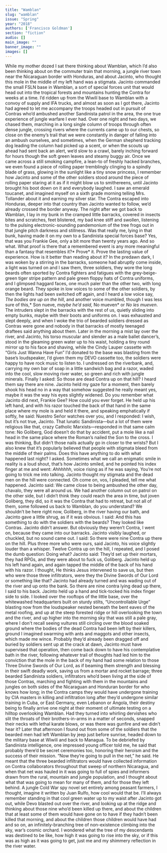 ```yaml
---
title: "Wamblan"
slug: "wamblan"
issue: "Spring"
year: "2018"
authors: ['Francisco Goldman']
section: "fiction"
audio: []
main_image: ""
banner_image: ""
images: []
---
```

While my mother dozed I sat there thinking about Wamblan, which I’d also been thinking about on the commuter train that morning, a jungle river town near the Nicaraguan border with Honduras, and about Jacinto, who thought this mole in the middle of my left hand was a stigmata. Jacinto commanded the small FSLN base in Wamblan, a sort of special forces unit that would head out into the tropical forests and mountains hunting the Contra for weeks at a time. I’d ridden up from the Wiwilí base to Wamblan with a convoy of supply and IFA trucks, and almost as soon as I got there, Jacinto had agreed to let me accompany the troops headed out in pursuit of Contras who’d ambushed another Sandinista patrol in the area, the one true experience of jungle warfare I ever had. Over one night and two days, we chased them, marching in a long single column of troops through often dense jungle, crossing rivers where the currents came up to our chests, so close on the enemy’s trail that we were constantly in danger of falling into an ambush ourselves, and sometimes, when the German shepherd tracking dog leading the column had picked up a scent, or when the scouts up ahead had sent back an alert, we’d slow to a crawl, barely inching forward for hours though the soft green leaves and steamy buggy air. Once we came across a still smoking campfire, a lean-to of freshly hacked branches, we even found a piece of rolling paper tremblingly clinging to a spindly blade of grass, glowing in the sunlight like a tiny snow princess, I remember how Jacinto and some of the other soldiers stood around the piece of rolling paper staring at it as if it might blow us to smithereens, until Jacinto brought his boot down on it and everybody laughed. I saw an emerald toucanet, and imagined myself on a sixth grade morning telling Mrs. Tollander about it and earning my silver star. The Contra escaped into Honduras, deeper into that country than Jacinto wanted to follow, we’d already crossed the border anyway. The night after we got back to Wamblan, I lay in my bunk in the cramped little barracks, covered in insects bites and scratches, feet blistered, my bad knee stiff and swollen, listening to the pulsing electronic-sounding pandemonium of the tree frogs out in that jungle pitch darkness and stillness. Was that really me, lying in that bunk, having made it on my own to a Sandinista special forces base? Yes, that was you Frankie Gee, only a bit more than twenty years ago. And so what. What proof is there that a remembered event is any more meaningful than a fantasy that resembles it?* Prove* it. Prove the lasting value of experience. How is it better than reading about it? In the predawn dark, I was woken by a stirring in the barracks, someone had abruptly come inside, a light was turned on and I saw them, three soldiers, they wore the long beards often sported by Contra fighters and fatigues with the grey-beige-green tiger stripe pattern and pale green floppy hats of Contra uniforms, and I glimpsed haggard faces, one much paler than the other two, with long orange beard. They spoke in low voices to some of the other soldiers, by then the lights had been switched off again, and I heard a low voice say, *The bodies are up on the hill*, and another voice mumbled, though I was less sure of this,* Son nueve, *maybe he’d said,* No mueven* or *No les mueven*. The intruders slept in the barracks with the rest of us, quietly sliding into empty bunks, maybe with their boots and uniforms on. I was exhausted and slept deeply, and when I woke the trio of bearded soldiers dressed as Contras were gone and nobody in that barracks of mostly teenaged draftees said anything about them. Later in the morning a mist lay over the river, and Jacinto, his torso muscular and slender as a male ballet dancer’s, stood in the gleaming green water up to his waist, holding a tiny round mirror up to his face and shaving, while the Cindy Lauper cassette with “Girls Just Wanna Have Fun” I’d donated to the base was blasting from the base’s loudspeaker, I’d given them my DEVO cassette too, the soldiers were happy to have rock music to listen to. I undressed on the riverbank, and, carrying my own bar of soap in a little sandwich bag and a razor, waded into the cool, slow moving river water, so green and rich with jungle minerals. Finally I asked: So those are dead Contra up on that hill? I heard them say there are nine. Jacinto held my gaze for a moment, then barely shook his head no in a way that somehow suggested he really meant yes, maybe it was the way his eyes slightly widened. Do you remember what Jacinto did next, Frankie Gee? How could you ever forget. He held up his left hand, and with his razor touched the back of that hand in the same place where my mole is and held it there, and speaking emphatically if softly, he said: Nuestro Señor watches over you, and I responded: I wish, but it’s not true, Jacinto. That lunatic Sandinista—but a lot of them were religious like that, crazy Catholic Marxists—responded in that same calm tone: No Goliberg, God doesn’t do that by accident, put a mole like a nail head in the same place where the Roman’s nailed the Son to the cross. I was thinking, But didn’t those nails actually go in closer to the wrists? But I also knew that it’s popularly believed that people with stigmata bleed from the middle of their palms. Does this have anything to do with what happened last night? I asked. Sometimes what we call an enigmatic smile in reality is a loud shout, that’s how Jacinto smiled, and he pointed his index finger at me and went: *Ahhhhhh*, voice rising as if he was saying, You’re not going to trick me into talking. Jacinto thought my stigmata and the dead men on the hill were connected. Oh come on, vos, I pleaded, tell me what happened. Jacinto said: We came close to being ambushed the other day, chavalo, they were all around us. We had another column out on patrol on the other side, but I didn’t think they could reach the area in time, but joven Goliberg, they did, so it was the Contra that had to retreat, but not all of them, some followed us back to Wamblan, do you understand? We shouldn’t be here right now, Goliberg, in the river having our bath, and Jacinto gave a little shrug, as if it was obvious. I said: And this has something to do with the soldiers with the beards? They looked like Contras. Jacinto didn’t answer. But obviously they weren’t Contra, I went on, because they came into our barracks. Jacinto visibly laughed, or chuckled, but no sound came out. I said: So there were nine Contra up there on the hill. Plus three more who were ours, said Jacinto, his voice slightly louder than a whisper. Twelve Contra up on the hill, I repeated, and I posed the dumb question: Doing what? Jacinto said: They’d set up their mortars, they had RPGs, and they were about to fuck us, Goliberg. Jacinto held up his left hand again, and again tapped the middle of the back of his hand with his razor. I thought, He thinks Jesus intervened to save us, but then who were those three infiltrators, were they the Divine Swords of Our Lord or something like that? Jacinto had already turned and was wading out of the river and up onto the bank. So there are nine contra lying dead up there, I said to his back. Jacinto held up a hand and tick-tocked his index finger side to side. I looked over the rooftops of the little base, over the whitewashed headquarters built on sturdy stilts, “Uncontrollable Urge” blasting now from the loudspeaker nested beneath the bent eaves of the metal roofing, and up at the steep forested ridge or hill overlooking the town and the river, and up higher into the morning sky that was still a pale gray, where I don't recall seeing vultures still circling over the blood soaked ground where the bodies of the dead Contra had been left by their killers, ground I imagined swarming with ants and maggots and other insects, which made me wince. Probably they’d already been dragged off and buried by soldiers sent up at the crack at dawn, Jacinto must have supervised that operation, then come back down to have his contemplative bath in the river, following whatever trail of thoughts had led him to the conviction that the mole in the back of my hand had some relation to those Three Divine Swords of Our Lord, as if beaming them strength and blessing in their swift deadly work, saving us from a mortar and rocket barrage; three bearded Sandinista soldiers, infiltrators who’d been living at the side of those Contras, marching and fighting with them in the mountains and jungles on both sides of the Nicaraguan and Honduran border for who knows how long; in the Contra camps they would have undergone training by CIA masters in killing and infiltration long after they’d undergone similar training in Cuba, or East Germany, even Lebanon or Angola, their destiny being to finally arrive one night at their moment of ultimate testing on a hilltop overlooking Wamblan. Had they turned into whirling dervishes who slit the throats of their brothers-in-arms in a matter of seconds, snapped their necks with lethal karate blows, or was there was gunfire and we didn’t hear it? Later that afternoon I found out from some of the soldiers that the bearded men had left Wamblan by jeep just before sunrise, headed down to the military base at Wiwilí and back to Managua. To be debriefed by Sandinista intelligence, one impressed young officer told me, he said that probably there’d be secret ceremonies too, honoring their heroism and the success of their mission. “Now they’re going to pull in the net,” he said. He meant that the three bearded infiltrators would have collected information on Contra collaborators throughout that sweep of northern Nicaragua, and when that net was hauled in it was going to full of spies and informers drawn from the rural, mountain and jungle population, and I thought about what that was going to mean for many of them, and for those they left behind. A jungle Cold War spy novel set entirely among peasant farmers, I thought, imagine it written by Juan Rulfo, how cool would that be. I’ll always remember standing in that cool green water up to my waist after Jacinto got out, while Devo blasted out over the river, and looking up at the ridge and thinking about those nine who’d been killed up there, and about the children that at least some of them would have gone on to have if they hadn’t been killed that morning, and about the children those children would have had and so on, an infinitely-branching tree of non-existence climbing into the sky, war’s cosmic orchard. I wondered what the tree of my descendants was destined to be like, how high it was going to rise into the sky, or if this was as high as it was going to get, just me and my shimmery reflection in the river water.

  

